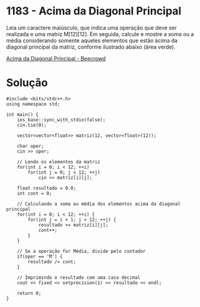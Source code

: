 # 1183 - Acima da Diagonal Principal

Leia um caractere maiúsculo, que indica uma operação que deve ser realizada e uma matriz M[12][12]. Em seguida, calcule e mostre a soma ou a média considerando somente aqueles elementos que estão acima da diagonal principal da matriz, conforme ilustrado abaixo (área verde).

[Acima da Diagonal Principal - Beecrowd](https://www.beecrowd.com.br/judge/pt/problems/view/1183)

# Solução

```
#include <bits/stdc++.h>
using namespace std;

int main() {
    ios_base::sync_with_stdio(false);
    cin.tie(0);

    vector<vector<float>> matriz(12, vector<float>(12));

    char oper;
    cin >> oper;

    // Lendo os elementos da matriz
    for(int i = 0; i < 12; ++i)
        for(int j = 0; j < 12; ++j)
            cin >> matriz[i][j];

    float resultado = 0.0;
    int cont = 0;
    
    // Calculando a soma ou média dos elementos acima da diagonal principal
    for(int i = 0; i < 12; ++i) {
        for(int j = i + 1; j < 12; ++j) {
            resultado += matriz[i][j];
            cont++;
        }
    }

    // Se a operação for Média, divide pelo contador
    if(oper == 'M') {
        resultado /= cont;
    }

    // Imprimindo o resultado com uma casa decimal
    cout << fixed << setprecision(1) << resultado << endl;

    return 0;
}

```